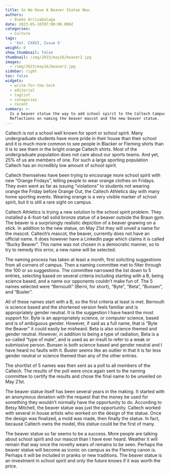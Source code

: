 ```yaml
---
title: So We Have A Beaver Statue Now.
authors:
  - Eneko Arrizabalaga
date: 2023-05-16T07:00:00.000Z
categories:
  - Culture
tags:
  - 'Vol. CXXVI, Issue 5'
weight: 0
show_thumbnail: false
thumbnail: /img/2023/may16/beaver2.jpg
images:
  - /img/2023/may16/beaver2.jpg
sidebar: right
toc: false
widgets:
  - write-for-the-tech
  - editorial
  - taglist
  - categories
  - recent
summary: >-
  Is a beaver statue the way to add school spirit to the Caltech Campus?
  Reflections on naming the beaver mascot and the new beaver statue.
---
```


Caltech is not a school well known for sport or school spirit. Many undergraduate students have more pride in their house than their school and it is much more common to see people in Blacker or Fleming shirts than it is to see them in the bright orange Caltech shirts. Most of the undergraduate population does not care about our sports teams. And yet, 25% of us are members of one. For such a large sporting population Caltech has an incredibly low amount of school spirit. 

Caltech themselves have been trying to encourage more school spirit with new “Orange Fridays”, telling people to wear orange clothes on Fridays. They even went as far as issuing “violations” to students not wearing orange the Friday before Orange Out, the Caltech Athletics day with many home sporting events. Wearing orange is a very visible marker of school spirit, but it is still a rare sight on campus.

Caltech Athletics is trying a new solution to the school spirit problem. They installed a 4-foot-tall solid bronze statue of a beaver outside the Braun gym. The beaver is a surprisingly realistic depiction of a beaver gnawing on a stick. In addition to the new statue, on May 21st they will unveil a name for the mascot. Caltech’s mascot, the beaver, currently does not have an official name. It does however have a LinkedIn page which claims it is called “Bucky Beaver”. This name was not chosen in a democratic manner, so to try to remedy this error, a new name will be selected. 

The naming process has taken at least a month, first soliciting suggestions from all corners of campus. Then a naming committee met to filter through the 100 or so suggestions. The committee narrowed the list down to 5 entries, selecting based on several criteria including starting with a B, being science based, and a name our opponents couldn’t make fun of. The 5 names selected were “Bernoulli” (Berni, for short), “Byte”, “Beta”, “Bunsen”, and “Buster”.

All of these names start with a B, so the first criteria at least is met. Bernoulli is science based and the shortened version feels familiar and is appropriately gender neutral. It is the suggestion I have heard the most support for. Byte is an appropriately science, or computer science, based and is of ambiguous gender. However, if said as a full name, that is “Byte the Beaver” it could easily be misheard. Beta is also science themed and gender neutral. However, in addition to being a type of radiation, Beta is a so-called “type of male”, and is used as an insult to refer to a weak or submissive person. Bunsen is both science based and gender neutral and I have heard no faults with it. Buster seems like an outlier in that it is far less gender neutral or science themed than any of the other entries.  

The shortlist of 5 names was then sent as a poll to all members of the Caltech. The results of the poll were once again sent to the naming committee to certify the results and chose the final name to be unveiled on May 21st.

The beaver statue itself has been several years in the making. It started with an anonymous donation with the request that the money be used for something they wouldn’t normally have the opportunity to do. According to Betsy Mitchell, the beaver statue was just the opportunity. Caltech worked with several in house artists who worked on the design of the statue. Once the design was finalized, a mold was made, then finally the statue. In fact, because Caltech owns the model, this statue could be the first of many.

The beaver statue so far seems to be a success. More people are talking about school spirit and our mascot than I have ever heard. Weather it will remain that way once the novelty wears of remains to be seen. Perhaps the beaver statue will become as iconic on campus as the Fleming canon is. Perhaps it will be included in pranks or new traditions. The beaver statue is an investment in school spirit and only the future knows if it was worth the price.
